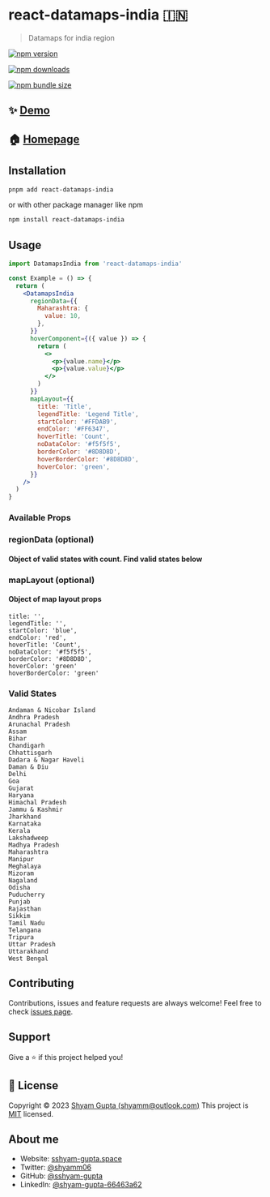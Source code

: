 # react-datamaps-india 🇮🇳

> Datamaps for india region

[![npm version](https://img.shields.io/npm/v/react-datamaps-india.svg)](https://www.npmjs.com/package/react-datamaps-india)

[![npm downloads](https://img.shields.io/npm/dw/react-datamaps-india.svg)](https://www.npmjs.com/package/react-datamaps-india)

[![npm bundle size](https://img.shields.io/bundlephobia/minzip/react-datamaps-india)](https://www.npmjs.com/package/react-datamaps-india)

## ✨ [Demo](https://react-datamaps.netlify.app/)

## 🏠 [Homepage](https://github.com/sshyam-gupta/react-datamaps-india#readme)

## Installation

```bash
pnpm add react-datamaps-india
```

or with other package manager like npm

```bash
npm install react-datamaps-india
```

## Usage

```jsx
import DatamapsIndia from 'react-datamaps-india'

const Example = () => {
  return (
    <DatamapsIndia
      regionData={{
        Maharashtra: {
          value: 10,
        },
      }}
      hoverComponent={({ value }) => {
        return (
          <>
            <p>{value.name}</p>
            <p>{value.value}</p>
          </>
        )
      }}
      mapLayout={{
        title: 'Title',
        legendTitle: 'Legend Title',
        startColor: '#FFDAB9',
        endColor: '#FF6347',
        hoverTitle: 'Count',
        noDataColor: '#f5f5f5',
        borderColor: '#8D8D8D',
        hoverBorderColor: '#8D8D8D',
        hoverColor: 'green',
      }}
    />
  )
}
```

### Available Props

### regionData (optional)

#### Object of valid states with count. Find valid states below

### mapLayout (optional)

#### Object of map layout props

```
title: '',
legendTitle: '',
startColor: 'blue',
endColor: 'red',
hoverTitle: 'Count',
noDataColor: '#f5f5f5',
borderColor: '#8D8D8D',
hoverColor: 'green'
hoverBorderColor: 'green'
```

### Valid States

```
Andaman & Nicobar Island
Andhra Pradesh
Arunachal Pradesh
Assam
Bihar
Chandigarh
Chhattisgarh
Dadara & Nagar Haveli
Daman & Diu
Delhi
Goa
Gujarat
Haryana
Himachal Pradesh
Jammu & Kashmir
Jharkhand
Karnataka
Kerala
Lakshadweep
Madhya Pradesh
Maharashtra
Manipur
Meghalaya
Mizoram
Nagaland
Odisha
Puducherry
Punjab
Rajasthan
Sikkim
Tamil Nadu
Telangana
Tripura
Uttar Pradesh
Uttarakhand
West Bengal
```

## Contributing

Contributions, issues and feature requests are always welcome!
Feel free to check [issues page](https://github.com/sshyam-gupta/react-datamaps-india/issues).

## Support

Give a ⭐️ if this project helped you!

## 📝 License

Copyright © 2023 [Shyam Gupta (shyamm@outlook.com)](https://github.com/sshyam-gupta)
This project is [MIT](https://github.com/sshyam-gupta/react-datamaps-india/blob/main/LICENSE) licensed.

## About me

- Website: [sshyam-gupta.space](https://sshyam-gupta.space/)
- Twitter: [@shyamm06](https://twitter.com/shyamm06)
- GitHub: [@sshyam-gupta](https://github.com/sshyam-gupta)
- LinkedIn: [@shyam-gupta-66463a62](https://linkedin.com/in/https://www.linkedin.com/in/shyam-gupta-66463a62/)
